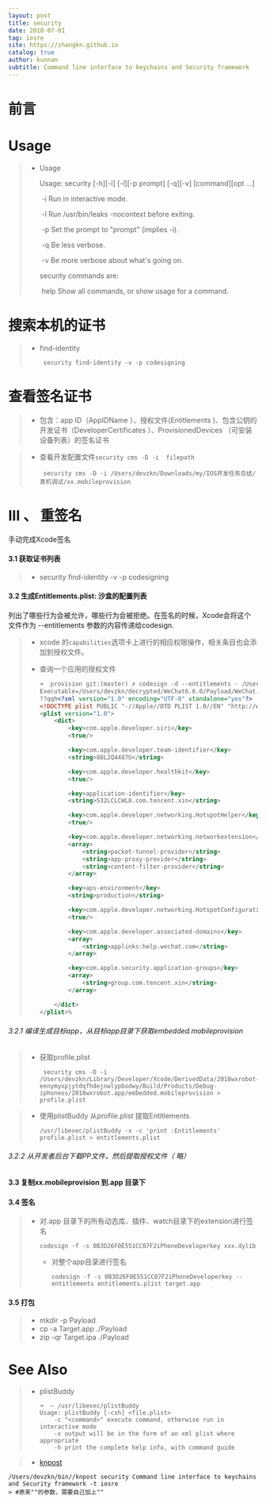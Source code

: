 ```yaml
---
layout: post
title: security
date: 2018-07-01
tag: iosre
site: https://zhangkn.github.io
catalog: true
author: kunnan
subtitle: Command line interface to keychains and Security framework
---
```


# 前言



# Usage 

> * Usage
>
>   Usage: security [-h][-i] [-l][-p prompt] [-q][-v] [command][opt ...]
>
>   ​    -i    Run in interactive mode.
>
>   ​    -l    Run /usr/bin/leaks -nocontext before exiting.
>
>   ​    -p    Set the prompt to "prompt" (implies -i).
>
>   ​    -q    Be less verbose.
>
>   ​    -v    Be more verbose about what's going on.
>
>   security commands are:
>
>   ​    help                                 Show all commands, or show usage for a command.



# 搜索本机的证书



> * find-identity 
>
>   ```
>    security find-identity -v -p codesigning
>   ```
>
>   



#  查看签名证书

> * 包含：app ID（AppIDName ）、授权文件(Entitlements )、包含公钥的开发证书（DeveloperCertificates ）、ProvisionedDevices （可安装设备列表）的签名证书

> * 查看开发配置文件`security cms -D -i  filepath`
>
>   ```
>    security cms -D -i /Users/devzkn/Downloads/my/IOS开发任务总结/真机调试/xx.mobileprovision
>   ```
>
>   



# III 、  重签名



手动完成Xcode签名



#### 3.1 获取证书列表

> * security find-identity -v -p codesigning
>
>   



####   3.2 生成Entitlements.plist: 沙盒的配置列表

列出了哪些行为会被允许，哪些行为会被拒绝。在签名的时候，Xcode会将这个文件作为 --entitlements 参数的内容传递给codesign.



> * xcode  的`capabilities`选项卡上进行的相应权限操作，相关条目也会添加到授权文件。
>
> * 查询一个应用的授权文件
>
>   ```xml
>   ➜  provision git:(master) ✗ codesign -d --entitlements - /Users/devzkn/decrypted/WeChat6.6.0/Payload/WeChat.app 
>   Executable=/Users/devzkn/decrypted/WeChat6.6.0/Payload/WeChat.app/WeChat
>   ??qqh<?xml version="1.0" encoding="UTF-8" standalone="yes"?>
>   <!DOCTYPE plist PUBLIC "-//Apple//DTD PLIST 1.0//EN" "http://www.apple.com/DTDs/PropertyList-1.0.dtd">
>   <plist version="1.0">
>   	<dict>
>   		<key>com.apple.developer.siri</key>
>   		<true/>
>   
>   		<key>com.apple.developer.team-identifier</key>
>   		<string>88L2Q4487U</string>
>   
>   		<key>com.apple.developer.healthkit</key>
>   		<true/>
>   
>   		<key>application-identifier</key>
>   		<string>532LCLCWL8.com.tencent.xin</string>
>   
>   		<key>com.apple.developer.networking.HotspotHelper</key>
>   		<true/>
>   
>   		<key>com.apple.developer.networking.networkextension</key>
>   		<array>
>   			<string>packet-tunnel-provider</string>
>   			<string>app-proxy-provider</string>
>   			<string>content-filter-provider</string>
>   		</array>
>   
>   		<key>aps-environment</key>
>   		<string>production</string>
>   
>   		<key>com.apple.developer.networking.HotspotConfiguration</key>
>   		<true/>
>   
>   		<key>com.apple.developer.associated-domains</key>
>   		<array>
>   			<string>applinks:help.wechat.com</string>
>   		</array>
>   
>   		<key>com.apple.security.application-groups</key>
>   		<array>
>   			<string>group.com.tencent.xin</string>
>   		</array>
>   
>   	</dict>
>   </plist>%
>   ```
>
>   



###### 3.2.1 编译生成目标app，从目标app目录下获取embedded.mobileprovision 

> * 获取profile.plist 
>
>   ```
>    security cms -D -i  /Users/devzkn/Library/Developer/Xcode/DerivedData/2018wxrobot-eenymyxpjytdqfhdejnwlypbodwy/Build/Products/Debug-iphoneos/2018wxrobot.app/embedded.mobileprovision > profile.plist
>   ```
>
>   

> * 使用plistBuddy 从profile.plist 提取Entitlements 
>
>   ```
>   /usr/libexec/plistBuddy -x -c 'print :Entitlements' profile.plist > entitlements.plist
>   ```
>
>   

###### 3.2.2 从开发者后台下载PP文件，然后提取授权文件（ 略）



#### 3.3  复制xx.mobileprovision 到.app 目录下

#### 3.4 签名

> * 对.app 目录下的所有动态库、插件、watch目录下的extension进行签名
>
>   ```
>   codesign -f -s 0B3D26F0E551CC07F2iPhoneDeveloperkey xxx.dylib
>   ```
>
>   * 对整个app目录进行签名
>
>     ```
>     codesign -f -s 0B3D26F0E551CC07F2iPhoneDeveloperkey --entitlements entitlements.plist target.app
>     ```
>
>     

#### 3.5 打包

> * mkdir -p Payload
> * cp -a Target.app ./Payload
> * zip -qr Target.ipa ./Payload

# See Also 

> * plistBuddy
>
>   ```
>   ➜  ~ /usr/libexec/plistBuddy
>   Usage: plistBuddy [-cxh] <file.plist>
>       -c "<command>" execute command, otherwise run in interactive mode
>       -x output will be in the form of an xml plist where appropriate
>       -h print the complete help info, with command guide
>   ```
>
>   

>* [knpost](https://github.com/zhangkn/KNBin/blob/master/knpost) 
>
```
/Users/devzkn/bin//knpost security Command line interface to keychains and Security framework -t iosre
> #原来""的参数，需要自己加上""
```

